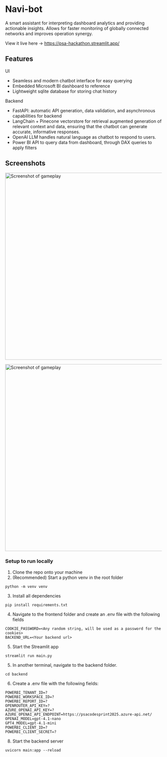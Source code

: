# Navi-bot

A smart assistant for interpreting dashboard analytics and providing actionable insights. Allows for faster monitoring of globally connected networks and improves operation synergy.

View it live here -> https://psa-hackathon.streamlit.app/

## Features
UI
- Seamless and modern chatbot interface for easy querying
- Embedded Microsoft BI dashboard to reference
- Lightweight sqlite database for storing chat history

Backend
- FastAPI: automatic API generation, data validation, and asynchronous capabilities for backend
- LangChain + Pinecone vectorstore for retrieval augmented generation of relevant context and data, ensuring that the chatbot can generate accurate, informative responses.
- OpenAI LLM handles natural language as chatbot to respond to users.
- Power BI API to query data from dashboard, through DAX queries to apply filters


## Screenshots
<p float="left">
  <img src="https://i.imgur.com/I6KKVXD.png" alt="Screenshot of gameplay" width=600/>
  
</p>
<img src="https://i.imgur.com/zY8L0yy.png" alt="Screenshot of gameplay" width=600/>

### Setup to run locally
1. Clone the repo onto your machine
2. (Recommended) Start a python venv in the root folder
```
python -m venv venv
```
3. Install all dependencies
```
pip install requirements.txt
```
4. Navigate to the frontend folder and create an .env file with the following fields
```
COOKIE_PASSWORD=<Any random string, will be used as a password for the cookies>
BACKEND_URL=<Your backend url>
```
5. Start the Streamlit app
```
streamlit run main.py
```
5. In another terminal, navigate to the backend folder.
```
cd backend
```
6. Create a .env file with the following fields:
```
POWERBI_TENANT_ID=?
POWERBI_WORKSPACE_ID=?
POWERBI_REPORT_ID=?
OPENROUTER_API_KEY=?
AZURE_OPENAI_API_KEY=?
AZURE_OPENAI_API_ENDPOINT=https://psacodesprint2025.azure-api.net/
OPENAI_MODEL=gpt-4.1-nano
GPT4_MODEL=gpt-4.1-mini
POWERBI_CLIENT_ID=?
POWERBI_CLIENT_SECRET=?
```
8. Start the backend server
```
uvicorn main:app --reload
```




